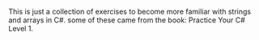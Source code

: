 This is just a collection of exercises to become more familiar with strings and arrays in C#.
some of these came from the book: Practice Your C# Level 1.